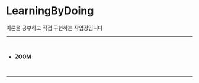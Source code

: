 # LearningByDoing

이론을 공부하고 직접 구현하는 작업장입니다

---

</br>

- **[ZOOM](https://github.com/wonholim/LearningByDoing/blob/main/ZOOM/README.md)**

</br>

---